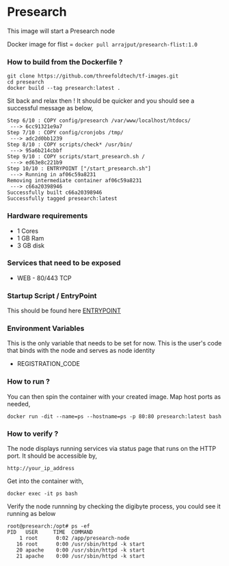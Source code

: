 # Presearch

This image will start a Presearch node 

Docker image for flist = ```docker pull arrajput/presearch-flist:1.0```

### How to build from the Dockerfile ?

```
git clone https://github.com/threefoldtech/tf-images.git
cd presearch
docker build --tag presearch:latest .
```
Sit back and relax then ! It should be quicker and you should see a successful message as below,

```
Step 6/10 : COPY config/presearch /var/www/localhost/htdocs/
 ---> 6cc91321e9a7
Step 7/10 : COPY config/cronjobs /tmp/
 ---> adc2d0bb1239
Step 8/10 : COPY scripts/check* /usr/bin/
 ---> 95a6b214cbbf
Step 9/10 : COPY scripts/start_presearch.sh /
 ---> ed63e8c221b9
Step 10/10 : ENTRYPOINT ["/start_presearch.sh"]
 ---> Running in af06c59a8231
Removing intermediate container af06c59a8231
 ---> c66a20398946
Successfully built c66a20398946
Successfully tagged presearch:latest
```
### Hardware requirements

  * 1 Cores
  * 1 GB Ram
  * 3 GB disk

### Services that need to be exposed

* WEB - 80/443 TCP

### Startup Script / EntryPoint

This should be found here [ENTRYPOINT](scripts/start_presearch.sh)

### Environment Variables

This is the only variable that needs to be set for now. This is the user's code that binds with the node and serves as node identity

* REGISTRATION_CODE

### How to run ?

You can then spin the container with your created image. Map host ports as needed,

```docker run -dit --name=ps --hostname=ps -p 80:80 presearch:latest bash```
 
### How to verify ?

The node displays running services via status page that runs on the HTTP port. It should be accessible by,

```http://your_ip_address```

Get into the container with,

```docker exec -it ps bash```

Verify the node runnning by checking the digibyte process, you could see it running as below

```
root@presearch:/opt# ps -ef
PID   USER     TIME  COMMAND
    1 root      0:02 /app/presearch-node
   16 root      0:00 /usr/sbin/httpd -k start
   20 apache    0:00 /usr/sbin/httpd -k start
   21 apache    0:00 /usr/sbin/httpd -k start
  

```

